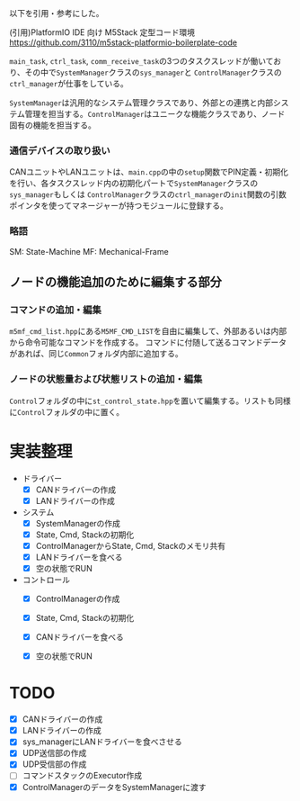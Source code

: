 

以下を引用・参考にした。

(引用)PlatformIO IDE 向け M5Stack 定型コード環境
https://github.com/3110/m5stack-platformio-boilerplate-code





`main_task`, `ctrl_task`, `comm_receive_task`の3つのタスクスレッドが働いており、その中で`SystemManager`クラスの`sys_manager`と
`ControlManager`クラスの`ctrl_manager`が仕事をしている。

`SystemManager`は汎用的なシステム管理クラスであり、外部との連携と内部システム管理を担当する。`ControlManager`はユニークな機能クラスであり、ノード固有の機能を担当する。

### 通信デバイスの取り扱い

CANユニットやLANユニットは、`main.cpp`の中の`setup`関数でPIN定義・初期化を行い、各タスクスレッド内の初期化パートで`SystemManager`クラスの`sys_manager`もしくは
`ControlManager`クラスの`ctrl_manager`の`init`関数の引数ポインタを使ってマネージャーが持つモジュールに登録する。

### 略語

SM: State-Machine
MF: Mechanical-Frame

## ノードの機能追加のために編集する部分

### コマンドの追加・編集

`m5mf_cmd_list.hpp`にある`M5MF_CMD_LIST`を自由に編集して、外部あるいは内部から命令可能なコマンドを作成する。
コマンドに付随して送るコマンドデータがあれば、同じ`Common`フォルダ内部に追加する。

### ノードの状態量および状態リストの追加・編集

`Control`フォルダの中に`st_control_state.hpp`を置いて編集する。リストも同様に`Control`フォルダの中に置く。

# 実装整理

- ドライバー
  - [x] CANドライバーの作成
  - [x] LANドライバーの作成
- システム
  - [x] SystemManagerの作成
  - [x] State, Cmd, Stackの初期化
  - [x] ControlManagerからState, Cmd, Stackのメモリ共有
  - [x] LANドライバーを食べる
  - [x] 空の状態でRUN
- コントロール
  - [x] ControlManagerの作成
  - [x] State, Cmd, Stackの初期化
  - [x] CANドライバーを食べる
  - [x] 空の状態でRUN





# TODO
- [x] CANドライバーの作成
- [x] LANドライバーの作成
- [x] sys_managerにLANドライバーを食べさせる
- [x] UDP送信部の作成
- [x] UDP受信部の作成
- [ ] コマンドスタックのExecutor作成
- [x] ControlManagerのデータをSystemManagerに渡す
